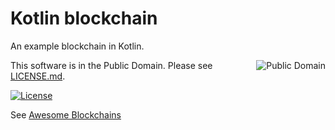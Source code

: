 # Kotlin blockchain

An example blockchain in Kotlin.

<a href="../LICENSE.md">
<img src="https://unlicense.org/pd-icon.png" alt="Public Domain" align="right"/>
</a>

This software is in the Public Domain.  Please see [LICENSE.md](../LICENSE.md).

[![License](https://img.shields.io/badge/license-PD-blue.svg)](http://unlicense.org)

See [Awesome Blockchains](https://github.com/openblockchains/awesome-blockchains)
